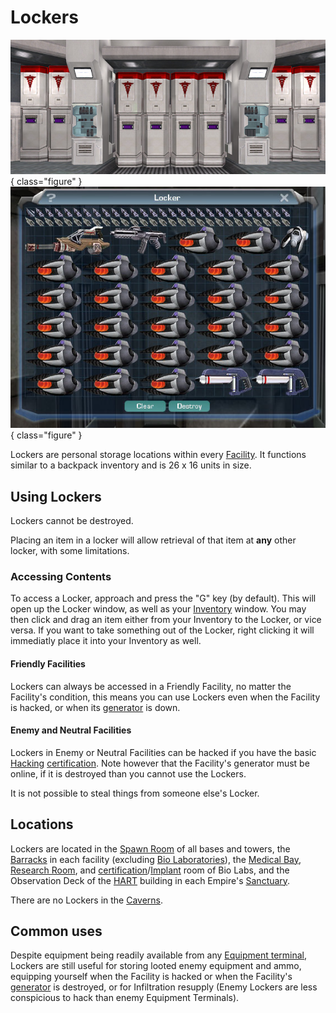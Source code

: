 # Lockers

![Medical Bay](../images/Lockers_biolab.jpg){ class="figure" }
![s](../images/Locker-Contents.jpg){ class="figure" }

Lockers are personal storage locations within every
[Facility](../locations/Facilities.md). It functions similar to a backpack
inventory and is 26 x 16 units in size.

## Using Lockers

Lockers cannot be destroyed.

Placing an item in a locker will allow retrieval of that item at **any** other
locker, with some limitations.

### Accessing Contents

To access a Locker, approach and press the "G" key (by default). This will open
up the Locker window, as well as your [Inventory](../terminology/Inventory.md)
window. You may then click and drag an item either from your Inventory to the
Locker, or vice versa. If you want to take something out of the Locker, right
clicking it will immediatly place it into your Inventory as well.

#### Friendly Facilities

Lockers can always be accessed in a Friendly Facility, no matter the Facility's
condition, this means you can use Lockers even when the Facility is hacked, or
when its [generator](Generator.md) is down.

#### Enemy and Neutral Facilities

Lockers in Enemy or Neutral Facilities can be hacked if you have the basic
[Hacking](<../certifications/Hacking_(Certification).md>)
[certification](../certifications/Certification.md). Note however that the
Facility's generator must be online, if it is destroyed than you cannot use the
Lockers.

It is not possible to steal things from someone else's Locker.

## Locations

Lockers are located in the [Spawn Room](../locations/Spawn_Room.md) of all bases
and towers, the [Barracks](../locations/Barracks.md) in each facility (excluding
[Bio Laboratories](../locations/Bio_Laboratory.md)), the
[Medical Bay](../locations/Medical_Bay.md),
[Research Room](../locations/Research_Room.md), and
[certification](../certifications/Certification.md)/[Implant](../implants/index.md)
room of Bio Labs, and the Observation Deck of the [HART](../terminology/HART.md)
building in each Empire's [Sanctuary](../locations/Sanctuary.md).

There are no Lockers in the [Caverns](../locations/Caverns.md).

## Common uses

Despite equipment being readily available from any
[Equipment terminal](Equipment_Terminal.md), Lockers are still useful for
storing looted enemy equipment and ammo, equipping yourself when the Facility is
hacked or when the Facility's [generator](Generator.md) is destroyed, or for
Infiltration resupply (Enemy Lockers are less conspicious to hack than enemy
Equipment Terminals).
